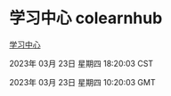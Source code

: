 # 学习中心 colearnhub
[学习中心](http://27.19.34.51:56308/colearnhub/)

2023年 03月 23日 星期四 18:20:03 CST

2023年 03月 23日 星期四 10:20:03 GMT
